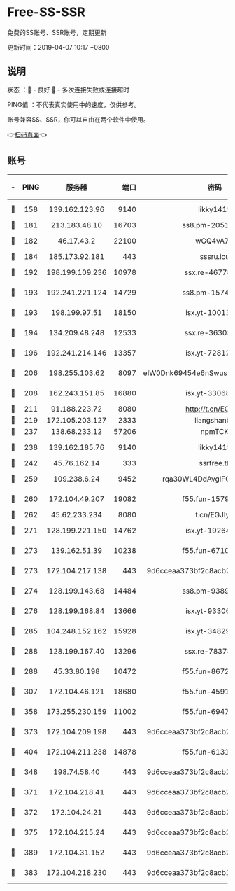 # Free-SS-SSR

免费的SS账号、SSR账号，定期更新

更新时间：2019-04-07 10:17 +0800

## 说明

状态     ：🙂 - 良好 🙁 - 多次连接失败或连接超时

PING值   ：不代表真实使用中的速度，仅供参考。

账号兼容SS、SSR，你可以自由在两个软件中使用。

👉[扫码页面](https://liesauer.github.io/Free-SS-SSR/)👈

## 账号

|-|PING|服务器|端口|密码|加密方式|区域|
|:----:|:----:|:-----:|-----:|:----:|:----:|:----:|
|🙂|158|139.162.123.96|9140|likky1415|aes-256-cfb|JP|
|🙂|181|213.183.48.10|16703|ss8.pm-20510917|rc4-md5|RU|
|🙂|182|46.17.43.2|22100|wGQ4vA7D|aes-256-gcm|RU|
|🙂|184|185.173.92.181|443|sssru.icu|rc4-md5|RU|
|🙂|192|198.199.109.236|10978|ssx.re-46778181|aes-256-cfb|US|
|🙂|193|192.241.221.124|14729|ss8.pm-15747192|aes-256-cfb|US|
|🙂|193|198.199.97.51|18150|isx.yt-10013896|aes-256-cfb|US|
|🙂|194|134.209.48.248|12533|ssx.re-36303628|aes-256-cfb|US|
|🙂|196|192.241.214.146|13357|isx.yt-72812401|aes-256-cfb|US|
|🙂|206|198.255.103.62|8097|eIW0Dnk69454e6nSwuspv9DmS201tQ0D|aes-256-cfb|US|
|🙂|208|162.243.151.85|16880|isx.yt-33068394|aes-256-cfb|US|
|🙂|211|91.188.223.72|8080|http://t.cn/EGJIyrl|rc4-md5|RU|
|🙂|219|172.105.203.127|2333|liangshanbo|chacha20|JP|
|🙂|237|138.68.233.12|57206|npmTCK|rc4-md5|US|
|🙂|238|139.162.185.76|9140|likky1415|aes-256-cfb|DE|
|🙂|242|45.76.162.14|333|ssrfree.tk|rc4|SG|
|🙂|259|109.238.6.24|9452|rqa30WL4DdAvgIFG6Fs3znzTa|aes-256-cfb|FR|
|🙂|260|172.104.49.207|19082|f55.fun-15798728|aes-256-cfb|SG|
|🙂|262|45.62.233.234|8080|t.cn/EGJIyrl|rc4-md5|CA|
|🙂|271|128.199.221.150|14762|isx.yt-19264060|aes-256-cfb|SG|
|🙂|273|139.162.51.39|10238|f55.fun-67101162|aes-256-cfb|SG|
|🙂|273|172.104.217.138|443|9d6cceaa373bf2c8acb22e60b6a58be6|aes-256-cfb|US|
|🙂|274|128.199.143.68|14484|ss8.pm-93895061|aes-256-cfb|SG|
|🙂|276|128.199.168.84|13666|isx.yt-93306420|aes-256-cfb|SG|
|🙂|285|104.248.152.162|15928|isx.yt-34829163|aes-256-cfb|SG|
|🙂|288|128.199.167.40|13296|ssx.re-78378109|aes-256-cfb|SG|
|🙂|288|45.33.80.198|10472|f55.fun-86726551|aes-256-cfb|US|
|🙂|307|172.104.46.121|18680|f55.fun-45913685|aes-256-cfb|SG|
|🙂|358|173.255.230.159|11002|f55.fun-69479664|aes-256-cfb|US|
|🙂|373|172.104.209.198|443|9d6cceaa373bf2c8acb22e60b6a58be6|aes-256-cfb|US|
|🙂|404|172.104.211.238|14878|f55.fun-61310549|aes-256-cfb|US|
|🙂|348|198.74.58.40|443|9d6cceaa373bf2c8acb22e60b6a58be6|aes-256-cfb|US|
|🙂|371|172.104.218.41|443|9d6cceaa373bf2c8acb22e60b6a58be6|aes-256-cfb|US|
|🙂|372|172.104.24.21|443|9d6cceaa373bf2c8acb22e60b6a58be6|aes-256-cfb|US|
|🙂|375|172.104.215.24|443|9d6cceaa373bf2c8acb22e60b6a58be6|aes-256-cfb|US|
|🙂|389|172.104.31.152|443|9d6cceaa373bf2c8acb22e60b6a58be6|aes-256-cfb|US|
|🙁|383|172.104.218.230|443|9d6cceaa373bf2c8acb22e60b6a58be6|aes-256-cfb|US|
